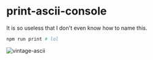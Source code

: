 # print-ascii-console

It is so useless that I don't even know how to name this.

```bash
npm run print # lol
```

![vintage-ascii](https://user-images.githubusercontent.com/3819093/54498068-a03d0480-48d8-11e9-80b7-374e5231348b.gif)
